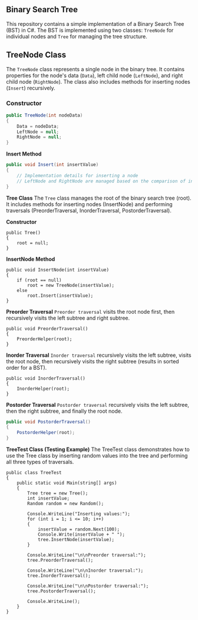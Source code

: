## Binary Search Tree

This repository contains a simple implementation of a Binary Search Tree (BST) in C#. The BST is implemented using two classes: `TreeNode` for individual nodes and `Tree` for managing the tree structure.

## TreeNode Class

The `TreeNode` class represents a single node in the binary tree. It contains properties for the node's data (`Data`), left child node (`LeftNode`), and right child node (`RightNode`). The class also includes methods for inserting nodes (`Insert`) recursively.

### Constructor

```csharp
public TreeNode(int nodeData)
{
    Data = nodeData;
    LeftNode = null;
    RightNode = null;
}
```
**Insert Method**
``` csharp
public void Insert(int insertValue)
{
    // Implementation details for inserting a node
    // LeftNode and RightNode are managed based on the comparison of insertValue with Data.
}
```
**Tree Class**
The `Tree` class manages the root of the binary search tree (root). It includes methods for inserting nodes (InsertNode) and performing traversals (PreorderTraversal, InorderTraversal, PostorderTraversal).

**Constructor**
```
public Tree()
{
    root = null;
}
```
**InsertNode Method**
```
public void InsertNode(int insertValue)
{
    if (root == null)
        root = new TreeNode(insertValue);
    else
        root.Insert(insertValue);
}
```
**Preorder Traversal**
`Preorder traversal` visits the root node first, then recursively visits the left subtree and right subtree.

```
public void PreorderTraversal()
{
    PreorderHelper(root);
}
```
**Inorder Traversal**
`Inorder traversal` recursively visits the left subtree, visits the root node, then recursively visits the right subtree (results in sorted order for a BST).

```
public void InorderTraversal()
{
    InorderHelper(root);
}
```
**Postorder Traversal**
`Postorder traversal` recursively visits the left subtree, then the right subtree, and finally the root node.

``` csharp
public void PostorderTraversal()
{
    PostorderHelper(root);
}
```
**TreeTest Class (Testing Example)**
The TreeTest class demonstrates how to use the Tree class by inserting random values into the tree and performing all three types of traversals.
```
public class TreeTest
{
    public static void Main(string[] args)
    {
        Tree tree = new Tree();
        int insertValue;
        Random random = new Random();

        Console.WriteLine("Inserting values:");
        for (int i = 1; i <= 10; i++)
        {
            insertValue = random.Next(100);
            Console.Write(insertValue + " ");
            tree.InsertNode(insertValue);
        }

        Console.WriteLine("\n\nPreorder traversal:");
        tree.PreorderTraversal();

        Console.WriteLine("\n\nInorder traversal:");
        tree.InorderTraversal();

        Console.WriteLine("\n\nPostorder traversal:");
        tree.PostorderTraversal();

        Console.WriteLine();
    }
}
```
